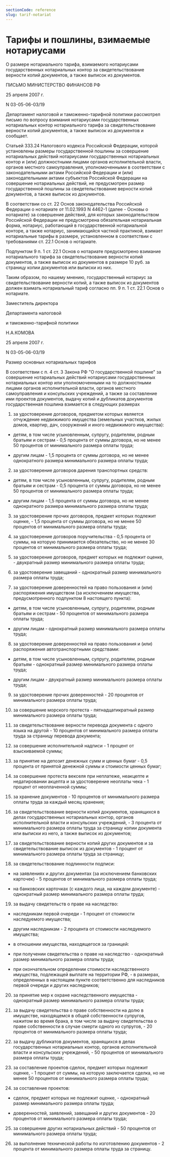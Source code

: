 ```yaml
---
sectionCode: reference
slug: tarif-notariat
---
```


# Тарифы и пошлины, взимаемые нотариусами

О размере нотариального тарифа, взимаемого нотариусами государственных нотариальных контор за свидетельствование верности копий документов, а также выписок из документов.

ПИСЬМО МИНИСТЕРСТВО ФИНАНСОВ РФ

25 апреля 2007 г.

N 03-05-06-03/19

Департамент налоговой и таможенно-тарифной политики рассмотрел письмо по вопросу взимания нотариусами государственных нотариальных контор нотариального тарифа за свидетельствование верности копий документов, а также выписок из документов и сообщает.

Статьей 333.24 Налогового кодекса Российской Федерации, которой установлены размеры государственной пошлины за совершение нотариальных действий нотариусами государственных нотариальных контор и (или) должностными лицами органов исполнительной власти, органов местного самоуправления, уполномоченными в соответствии с законодательными актами Российской Федерации и (или) законодательными актами субъектов Российской Федерации на совершение нотариальных действий, не предусмотрен размер государственной пошлины за свидетельствование верности копий документов, а также выписок из документов.

В соответствии со ст. 22 Основ законодательства Российской Федерации о нотариате от 11.02.1993 N 4462-1 (далее - Основы о нотариате) за совершение действий, для которых законодательством Российской Федерации не предусмотрена обязательная нотариальная форма, нотариус, работающий в государственной нотариальной конторе, а также нотариус, занимающийся частной практикой, взимает нотариальные тарифы в размере, установленном в соответствии с требованиями ст. 22.1 Основ о нотариате.

Подпунктом 9 п. 1 ст. 22.1 Основ о нотариате предусмотрено взимание нотариального тарифа за свидетельствование верности копий документов, а также выписок из документов в размере 10 руб. за страницу копии документов или выписки из них.

Таким образом, по нашему мнению, государственный нотариус за свидетельствование верности копий, а также выписок из документов должен взимать нотариальный тариф согласно пп. 9 п. 1 ст. 22.1 Основ о нотариате.

Заместитель директора

Департамента налоговой

и таможенно-тарифной политики

Н.А.КОМОВА

25 апреля 2007 г.

N 03-05-06-03/19

Размер основных нотариальных тарифов

В соответствии с п. 4 ст. 3 Закона РФ "О государственной пошлине" за совершение нотариальных действий нотариусами государственных нотариальных контор или уполномоченными на то должностными лицами органов исполнительной власти, органов местного самоуправления и консульских учреждений, а также за составление ими проектов документов, выдачу копий и дубликатов документов государственная пошлина взимается в следующих размерах

1) за удостоверение договоров, предметом которых является отчуждение недвижимого имущества (земельных участков, жилых домов, квартир, дач, сооружений и иного недвижимого имущества):

- детям, в том числе усыновленным, супругу, родителям, родным братьям и сестрам - 0,5 процента от суммы договора, но не менее 50 процентов от минимального размера оплаты труда;

- другим лицам - 1,5 процента от суммы договора, но не менее однократного размера минимального размера оплаты труда;

2) за удостоверение договоров дарения транспортных средств:

- детям, в том числе усыновленным, супругу, родителям, родным братьям и сестрам - 0,5 процента от суммы договора, но не менее 50 процентов от минимального размера оплаты труда;

- другим лицам - 1,5 процента от суммы договора, но не менее однократного размера минимального размера оплаты труда;

3) за удостоверение прочих договоров, предмет которых подлежит оценке, - 1,5 процента от суммы договора, но не менее 50 процентов от минимального размера оплаты труда;

4) за удостоверение договоров поручительства - 0,5 процента от суммы, на которую принимается обязательство, но не менее 30 процентов от минимального размера оплаты труда;

5) за удостоверение договоров, предмет которых не подлежит оценке, - двукратный размер минимального размера оплаты труда;

6) за удостоверение завещаний - однократный размер минимального размера оплаты труда;

7) за удостоверение доверенностей на право пользования и (или) распоряжения имуществом (за исключением имущества, предусмотренного подпунктом 8 настоящего пункта):

- детям, в том числе усыновленным, супругу, родителям, родным братьям и сестрам - 50 процентов от минимального размера оплаты труда;

- другим лицам - однократный размер минимального размера оплаты труда;

8) за удостоверение доверенностей на право пользования и (или) распоряжения автотранспортными средствами:

- детям, в том числе усыновленным, супругу, родителям, родным братьям - однократный размер минимального размера оплаты труда;

- другим лицам - двукратный размер минимального размера оплаты труда;

9) за удостоверение прочих доверенностей - 20 процентов от минимального размера оплаты труда;

10) за совершение морского протеста - пятнадцатикратный размер минимального размера оплаты труда;

11) за свидетельствование верности перевода документа с одного языка на другой - 10 процентов от минимального размера оплаты труда за страницу перевода документа;

12) за совершение исполнительной надписи - 1 процент от взыскиваемой суммы;

13) за принятие на депозит денежных сумм и ценных бумаг - 0,5 процента от принятой денежной суммы и стоимости ценных бумаг;

14) за совершение протеста векселя при неплатеже, неакцепте и недатировании акцепта и за удостоверение неоплаты чека - 1 процент от неоплаченной суммы;

15) за хранение документов - 10 процентов от минимального размера оплаты труда за каждый месяц хранения;

16) за свидетельствование верности копий документов, хранящихся в делах государственных нотариальных контор, органов исполнительной власти и консульских учреждений, - 3 процента от минимального размера оплаты труда за страницу копии документа или выписки из него, а также выписок из документов;

17) за свидетельствование верности копий других документов и за свидетельствование выписок из документов - 1 процент от минимального размера оплаты труда за страницу;

18) за свидетельствование подлинности подписи:

- на заявлениях и других документах (за исключением банковских карточек) - 5 процентов от минимального размера оплаты труда;

- на банковских карточках (с каждого лица, на каждом документе) - однократный размер минимального размера оплаты труда;

19) за выдачу свидетельств о праве на наследство:

- наследникам первой очереди - 1 процент от стоимости наследуемого имущества;

- другим наследникам - 2 процента от стоимости наследуемого имущества;

- в отношении имущества, находящегося за границей:

- при получении свидетельства о праве на наследство - однократный размер минимального размера оплаты труда;

- при окончательном определении стоимости наследственного имущества, подлежащей выплате на территории РФ, - в размерах, определенных в настоящем пункте соответственно для наследников первой очереди и других наследников;

20) за принятие мер к охране наследственного имущества - однократный размер минимального размера оплаты труда;

21) за выдачу свидетельства о праве собственности на долю в имуществе, находящемся в общей собственности супругов, нажитом во время брака, в том числе за выдачу свидетельства о праве собственности в случае смерти одного из супругов, - 20 процентов от минимального размера оплаты труда;

22) за выдачу дубликатов документов, хранящихся в делах государственных нотариальных контор, органов исполнительной власти и консульских учреждений, - 50 процентов от минимального размера оплаты труда;

23) за составление проектов сделок, предмет которых подлежит оценке, - 1 процент от суммы, на которую заключается сделка, но не менее 50 процентов от минимального размера оплаты труда;

24) за составление проектов:

- сделок, предмет которых не подлежит оценке, - однократный размер минимального размера оплаты труда;

- доверенностей, заявлений, завещаний и других документов - 20 процентов от минимального размера оплаты труда;

25) за совершение других нотариальных действий - 50 процентов от минимального размера оплаты труда;

26) за выполнение технической работы по изготовлению документов - 2 процента от минимального размера оплаты труда за страницу.

